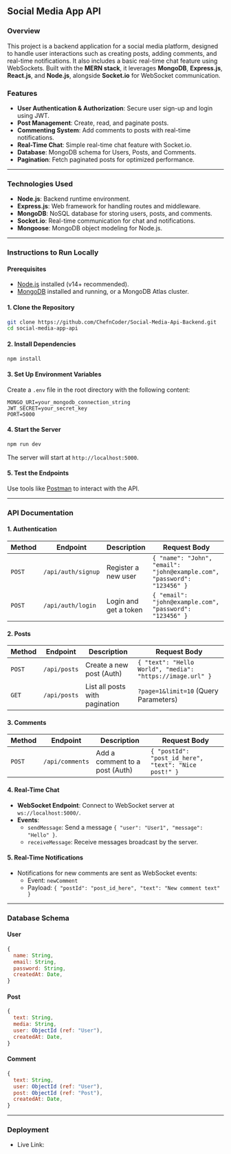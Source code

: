 ## Social Media App API

### **Overview**
This project is a backend application for a social media platform, designed to handle user interactions such as creating posts, adding comments, and real-time notifications. It also includes a basic real-time chat feature using WebSockets. Built with the **MERN stack**, it leverages **MongoDB**, **Express.js**, **React.js**, and **Node.js**, alongside **Socket.io** for WebSocket communication.

### **Features**
- **User Authentication & Authorization**: Secure user sign-up and login using JWT.
- **Post Management**: Create, read, and paginate posts.
- **Commenting System**: Add comments to posts with real-time notifications.
- **Real-Time Chat**: Simple real-time chat feature with Socket.io.
- **Database**: MongoDB schema for Users, Posts, and Comments.
- **Pagination**: Fetch paginated posts for optimized performance.

---

### **Technologies Used**
- **Node.js**: Backend runtime environment.
- **Express.js**: Web framework for handling routes and middleware.
- **MongoDB**: NoSQL database for storing users, posts, and comments.
- **Socket.io**: Real-time communication for chat and notifications.
- **Mongoose**: MongoDB object modeling for Node.js.

---

### **Instructions to Run Locally**

#### **Prerequisites**
- [Node.js](https://nodejs.org/) installed (v14+ recommended).
- [MongoDB](https://www.mongodb.com/) installed and running, or a MongoDB Atlas cluster.

#### **1. Clone the Repository**
```bash
git clone https://github.com/ChefnCoder/Social-Media-Api-Backend.git
cd social-media-app-api
```

#### **2. Install Dependencies**
```bash
npm install
```

#### **3. Set Up Environment Variables**
Create a `.env` file in the root directory with the following content:
```env
MONGO_URI=your_mongodb_connection_string
JWT_SECRET=your_secret_key
PORT=5000
```

#### **4. Start the Server**
```bash
npm run dev
```
The server will start at `http://localhost:5000`.

#### **5. Test the Endpoints**
Use tools like [Postman](https://www.postman.com/) to interact with the API.

---

### **API Documentation**

#### **1. Authentication**

| Method | Endpoint              | Description              | Request Body                             |
|--------|-----------------------|--------------------------|------------------------------------------|
| `POST` | `/api/auth/signup`    | Register a new user      | `{ "name": "John", "email": "john@example.com", "password": "123456" }` |
| `POST` | `/api/auth/login`     | Login and get a token    | `{ "email": "john@example.com", "password": "123456" }` |

#### **2. Posts**

| Method | Endpoint              | Description                  | Request Body                             |
|--------|-----------------------|------------------------------|------------------------------------------|
| `POST` | `/api/posts`          | Create a new post (Auth)     | `{ "text": "Hello World", "media": "https://image.url" }` |
| `GET`  | `/api/posts`          | List all posts with pagination | `?page=1&limit=10` (Query Parameters)   |

#### **3. Comments**

| Method | Endpoint              | Description                  | Request Body                             |
|--------|-----------------------|------------------------------|------------------------------------------|
| `POST` | `/api/comments`       | Add a comment to a post (Auth) | `{ "postId": "post_id_here", "text": "Nice post!" }` |

#### **4. Real-Time Chat**
- **WebSocket Endpoint**: Connect to WebSocket server at `ws://localhost:5000/`.
- **Events**:
  - `sendMessage`: Send a message `{ "user": "User1", "message": "Hello" }`.
  - `receiveMessage`: Receive messages broadcast by the server.

#### **5. Real-Time Notifications**
- Notifications for new comments are sent as WebSocket events:
  - Event: `newComment`
  - Payload: `{ "postId": "post_id_here", "text": "New comment text" }`

---

### **Database Schema**

#### **User**
```javascript
{
  name: String,
  email: String,
  password: String,
  createdAt: Date,
}
```

#### **Post**
```javascript
{
  text: String,
  media: String,
  user: ObjectId (ref: "User"),
  createdAt: Date,
}
```

#### **Comment**
```javascript
{
  text: String,
  user: ObjectId (ref: "User"),
  post: ObjectId (ref: "Post"),
  createdAt: Date,
}
```

---

### **Deployment**
- Live Link: 
